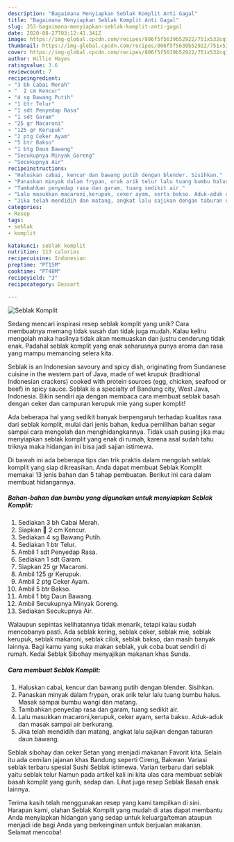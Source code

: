 ```yaml
---
description: "Bagaimana Menyiapkan Seblak Komplit Anti Gagal"
title: "Bagaimana Menyiapkan Seblak Komplit Anti Gagal"
slug: 353-bagaimana-menyiapkan-seblak-komplit-anti-gagal
date: 2020-08-27T03:12:41.341Z
image: https://img-global.cpcdn.com/recipes/806f5f5639b52922/751x532cq70/seblak-komplit-foto-resep-utama.jpg
thumbnail: https://img-global.cpcdn.com/recipes/806f5f5639b52922/751x532cq70/seblak-komplit-foto-resep-utama.jpg
cover: https://img-global.cpcdn.com/recipes/806f5f5639b52922/751x532cq70/seblak-komplit-foto-resep-utama.jpg
author: Willie Hayes
ratingvalue: 3.6
reviewcount: 7
recipeingredient:
- "3 bh Cabai Merah"
- "  2 cm Kencur"
- "4 sg Bawang Putih"
- "1 btr Telur"
- "1 sdt Penyedap Rasa"
- "1 sdt Garam"
- "25 gr Macaroni"
- "125 gr Kerupuk"
- "2 ptg Ceker Ayam"
- "5 btr Bakso"
- "1 btg Daun Bawang"
- "Secukupnya Minyak Goreng"
- "Secukupnya Air"
recipeinstructions:
- "Haluskan cabai, kencur dan bawang putih dengan blender. Sisihkan."
- "Panaskan minyak dalam frypan, orak arik telur lalu tuang bumbu halus. Masak sampai bumbu wangi dan matang.⁣"
- "Tambahkan penyedap rasa dan garam, tuang sedikit air."
- "Lalu masukkan macaroni,kerupuk, ceker ayam, serta bakso. Aduk-aduk dan masak sampai air berkurang.⁣"
- "Jika telah mendidih dan matang, angkat lalu sajikan dengan taburan daun bawang.⁣"
categories:
- Resep
tags:
- seblak
- komplit

katakunci: seblak komplit 
nutrition: 113 calories
recipecuisine: Indonesian
preptime: "PT15M"
cooktime: "PT48M"
recipeyield: "3"
recipecategory: Dessert

---
```



![Seblak Komplit](https://img-global.cpcdn.com/recipes/806f5f5639b52922/751x532cq70/seblak-komplit-foto-resep-utama.jpg)

Sedang mencari inspirasi resep seblak komplit yang unik? Cara membuatnya memang tidak susah dan tidak juga mudah. Kalau keliru mengolah maka hasilnya tidak akan memuaskan dan justru cenderung tidak enak. Padahal seblak komplit yang enak seharusnya punya aroma dan rasa yang mampu memancing selera kita.

Seblak is an Indonesian savoury and spicy dish, originating from Sundanese cuisine in the western part of Java, made of wet krupuk (traditional Indonesian crackers) cooked with protein sources (egg, chicken, seafood or beef) in spicy sauce. Seblak is a specialty of Bandung city, West Java, Indonesia. Bikin sendiri aja dengan membaca cara membuat seblak basah dengan ceker dan campuran kerupuk mie yang super komplit!

Ada beberapa hal yang sedikit banyak berpengaruh terhadap kualitas rasa dari seblak komplit, mulai dari jenis bahan, kedua pemilihan bahan segar sampai cara mengolah dan menghidangkannya. Tidak usah pusing jika mau menyiapkan seblak komplit yang enak di rumah, karena asal sudah tahu triknya maka hidangan ini bisa jadi sajian istimewa.


Di bawah ini ada beberapa tips dan trik praktis dalam mengolah seblak komplit yang siap dikreasikan. Anda dapat membuat Seblak Komplit memakai 13 jenis bahan dan 5 tahap pembuatan. Berikut ini cara dalam membuat hidangannya.

<!--inarticleads1-->

##### Bahan-bahan dan bumbu yang digunakan untuk menyiapkan Seblak Komplit:

1. Sediakan 3 bh Cabai Merah.⁣
1. Siapkan  🥣 2 cm Kencur.⁣
1. Sediakan 4 sg Bawang Putih.⁣
1. Sediakan 1 btr Telur.⁣
1. Ambil 1 sdt Penyedap Rasa.⁣
1. Sediakan 1 sdt Garam.⁣
1. Siapkan 25 gr Macaroni.⁣
1. Ambil 125 gr Kerupuk.⁣
1. Ambil 2 ptg Ceker Ayam.⁣
1. Ambil 5 btr Bakso.⁣
1. Ambil 1 btg Daun Bawang.⁣
1. Ambil Secukupnya Minyak Goreng.⁣
1. Sediakan Secukupnya Air.⁣


Walaupun sepintas kelihatannya tidak menarik, tetapi kalau sudah mencobanya pasti. Ada seblak kering, seblak ceker, seblak mie, seblak kerupuk, seblak makaroni, seblak cilok, seblak bakso, dan masih banyak lainnya. Bagi kamu yang suka makan seblak, yuk coba buat sendiri di rumah. Kedai Seblak Sibohay menyajikan makanan khas Sunda. 

<!--inarticleads2-->

##### Cara membuat Seblak Komplit:

1. Haluskan cabai, kencur dan bawang putih dengan blender. Sisihkan.
1. Panaskan minyak dalam frypan, orak arik telur lalu tuang bumbu halus. Masak sampai bumbu wangi dan matang.⁣
1. Tambahkan penyedap rasa dan garam, tuang sedikit air.
1. Lalu masukkan macaroni,kerupuk, ceker ayam, serta bakso. Aduk-aduk dan masak sampai air berkurang.⁣
1. Jika telah mendidih dan matang, angkat lalu sajikan dengan taburan daun bawang.⁣


Seblak sibohay dan ceker Setan yang menjadi makanan Favorit kita. Selain itu ada cemilan jajanan khas Bandung seperti Cireng, Bakwan. Variasi seblak terbaru spesial Sushi Seblak istimewa. Varian terbaru dari seblak yaitu seblak telur Namun pada artikel kali ini kita ulas cara membuat seblak basah komplit yang gurih, sedap dan. Lihat juga resep Seblak Basah enak lainnya. 

Terima kasih telah menggunakan resep yang kami tampilkan di sini. Harapan kami, olahan Seblak Komplit yang mudah di atas dapat membantu Anda menyiapkan hidangan yang sedap untuk keluarga/teman ataupun menjadi ide bagi Anda yang berkeinginan untuk berjualan makanan. Selamat mencoba!
